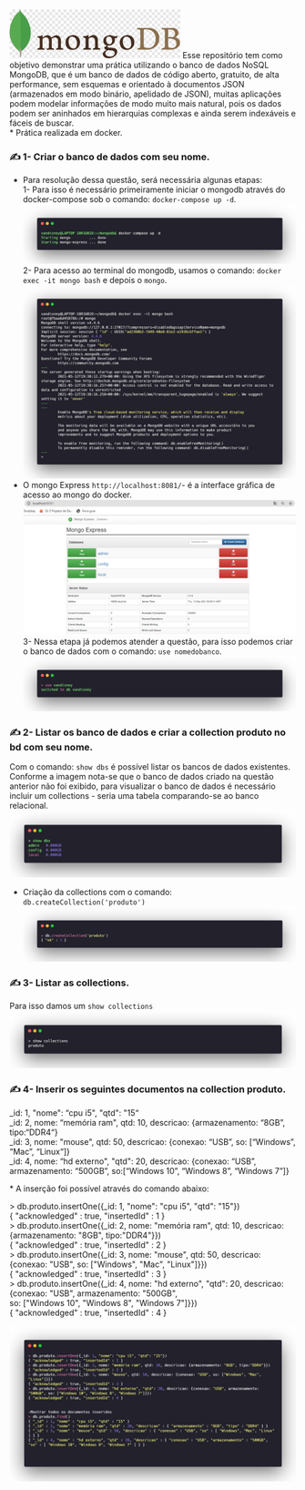 <img src="https://github.com/vandisney/NoSQL-MongoDB/blob/main/imagens/back.png" width="300"/>
Esse repositório tem como objetivo demonstrar uma prática utilizando o banco de dados NoSQL MongoDB, que é um banco de dados de código aberto, gratuito, de alta performance, sem esquemas e orientado à documentos JSON (armazenados em modo binário, apelidado de JSON), muitas aplicações podem modelar informações de modo muito mais natural, pois os dados podem ser aninhados em hierarquias complexas e ainda serem indexáveis e fáceis de buscar.<br>
* Prática realizada em docker.

### ✍️ 1- Criar o banco de dados com seu nome.
  * Para resolução dessa questão, será necessária algunas etapas: </br>
  1- Para isso é necessário primeiramente iniciar o mongodb através do docker-compose sob o comando: `docker-compose up -d`.
 ![imagem1](https://github.com/vandisney/NoSQL-MongoDB/blob/main/imagens/imagem1.png)
  2- Para acesso ao terminal do mongodb, usamos o comando: `docker exec -it mongo bash` e depois o `mongo`.
 ![imagem2](https://github.com/vandisney/NoSQL-MongoDB/blob/main/imagens/imagem2.png)
 * O mongo Express `http://localhost:8081/`- é a interface gráfica de acesso ao mongo do docker.
 ![localhost](https://github.com/vandisney/NoSQL-MongoDB/blob/main/imagens/localhost.jpg)
  3- Nessa etapa já podemos atender a questão, para isso podemos criar o banco de dados com o comando: `use nomedobanco`.
 ![imagem3](https://github.com/vandisney/NoSQL-MongoDB/blob/main/imagens/imagem3.png)
 
 ### ✍️ 2- Listar os banco de dados e criar a collection produto no bd com seu nome.
  Com o comando: `show dbs` é possível listar os bancos de dados existentes. Conforme a imagem nota-se que o banco de dados criado na questão anterior não foi exibido, para visualizar o banco de dados é necessário incluir um collections - seria uma tabela comparando-se ao banco relacional.
 ![imagem4](https://github.com/vandisney/NoSQL-MongoDB/blob/main/imagens/imagem4.png)
* Criação da collections com o comando: `db.createCollection('produto')`
![imagem5](https://github.com/vandisney/NoSQL-MongoDB/blob/main/imagens/imagem5.png)

### ✍️ 3- Listar as collections.
  Para isso damos um `show collections`
  ![imagem6](https://github.com/vandisney/NoSQL-MongoDB/blob/main/imagens/imagem6.png)

### ✍️ 4- Inserir os seguintes documentos na collection produto.
  <p>
  _id: 1, "nome": “cpu i5", "qtd": "15“ </br>
  _id: 2, nome: “memória ram", qtd: 10, descricao: {armazenamento: “8GB”, tipo:“DDR4“}</br>
  _id: 3, nome: "mouse", qtd: 50, descricao: {conexao: “USB”, so: [“Windows”, “Mac”, “Linux“]}</br>
  _id: 4, nome: “hd externo", "qtd": 20, descricao: {conexao: “USB”, armazenamento: “500GB”, so:[“Windows 10”, “Windows 8”, “Windows 7”]}</br>
  </p>
* A inserção foi possível através do comando abaixo:
  <p>
   > db.produto.insertOne({_id: 1, "nome": "cpu i5", "qtd": "15"})</br>
  { "acknowledged" : true, "insertedId" : 1 }</br>
  > db.produto.insertOne({_id: 2, nome: "memória ram", qtd: 10, descricao: {armazenamento: "8GB", tipo:"DDR4"}})</br>
  { "acknowledged" : true, "insertedId" : 2 }</br>
  > db.produto.insertOne({_id: 3, nome: "mouse", qtd: 50, descricao: {conexao: "USB", so: ["Windows", "Mac", "Linux"]}})</br>
  { "acknowledged" : true, "insertedId" : 3 }</br>
  > db.produto.insertOne({_id: 4, nome: "hd externo", "qtd": 20, descricao: {conexao: "USB", armazenamento: "500GB", </br>
  so: ["Windows 10", "Windows 8", "Windows 7"]}})</br>
  { "acknowledged" : true, "insertedId" : 4 }</br>
  </p>

![imagem7](https://github.com/vandisney/NoSQL-MongoDB/blob/main/imagens/imagem7.png)
